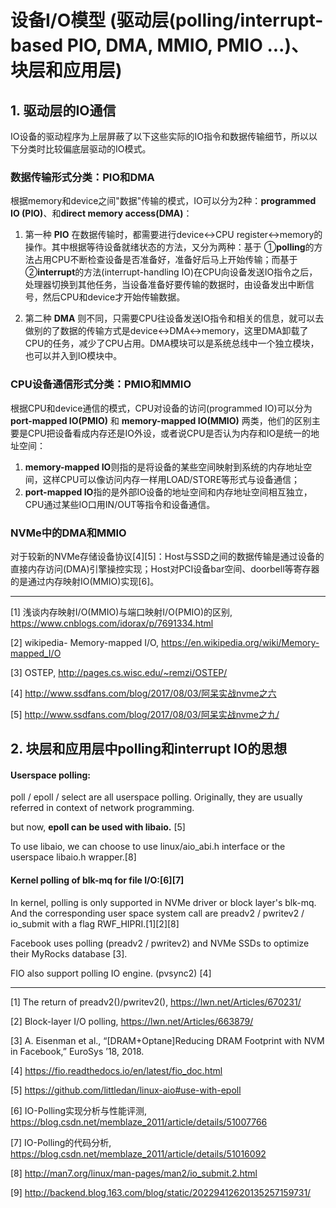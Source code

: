 # 设备I/O模型 (驱动层(polling/interrupt-based PIO, DMA, MMIO, PMIO ...)、块层和应用层)

## 1. 驱动层的IO通信

IO设备的驱动程序为上层屏蔽了以下这些实际的IO指令和数据传输细节，所以以下分类时比较偏底层驱动的IO模式。

### 数据传输形式分类：PIO和DMA

根据memory和device之间"数据"传输的模式，IO可以分为2种：**programmed IO (PIO)**、和**direct memory access(DMA)**：

1. 第一种 **PIO** 在数据传输时，都需要进行device<->CPU register<->memory的操作。其中根据等待设备就绪状态的方法，又分为两种：基于 ①**polling**的方法占用CPU不断检查设备是否准备好，准备好后马上开始传输；而基于 ②**interrupt**的方法(interrupt-handling IO)在CPU向设备发送IO指令之后，处理器切换到其他任务，当设备准备好要传输的数据时，由设备发出中断信号，然后CPU和device才开始传输数据。

2. 第二种 **DMA** 则不同，只需要CPU往设备发送IO指令和相关的信息，就可以去做别的了数据的传输方式是device<->DMA<->memory，这里DMA卸载了CPU的任务，减少了CPU占用。DMA模块可以是系统总线中一个独立模块，也可以并入到IO模块中。


### CPU设备通信形式分类：PMIO和MMIO

根据CPU和device通信的模式，CPU对设备的访问(programmed IO)可以分为**port-mapped IO(PMIO)** 和 **memory-mapped IO(MMIO)** 两类，他们的区别主要是CPU把设备看成内存还是IO外设，或者说CPU是否认为内存和IO是统一的地址空间：
1. **memory-mapped IO**则指的是将设备的某些空间映射到系统的内存地址空间，这样CPU可以像访问内存一样用LOAD/STORE等形式与设备通信；
2. **port-mapped IO**指的是外部IO设备的地址空间和内存地址空间相互独立，CPU通过某些IO口用IN/OUT等指令和设备通信。

### NVMe中的DMA和MMIO

对于较新的NVMe存储设备协议[4][5]：Host与SSD之间的数据传输是通过设备的直接内存访问(DMA)引擎操控实现；Host对PCI设备bar空间、doorbell等寄存器的是通过内存映射IO(MMIO)实现[6]。

---

[1] 浅谈内存映射I/O(MMIO)与端口映射I/O(PMIO)的区别, https://www.cnblogs.com/idorax/p/7691334.html

[2] wikipedia- Memory-mapped I/O, https://en.wikipedia.org/wiki/Memory-mapped_I/O

[3] OSTEP, http://pages.cs.wisc.edu/~remzi/OSTEP/

[4] http://www.ssdfans.com/blog/2017/08/03/阿呆实战nvme之六

[5] http://www.ssdfans.com/blog/2017/08/03/阿呆实战nvme之九/

## 2. 块层和应用层中polling和interrupt IO的思想

#### Userspace polling:

poll / epoll / select are all userspace polling. Originally, they are usually referred in context of network programming.

but now, **epoll can be used with libaio.** [5]

To use libaio, we can choose to use  linux/aio_abi.h interface  or the userspace libaio.h wrapper.[8]

#### Kernel polling of blk-mq for file I/O:[6][7]

In kernel, polling is only supported in NVMe driver or block layer's blk-mq. And the corresponding user space system call are preadv2 / pwritev2 / io_submit with a flag RWF_HIPRI.[1][2][8]

Facebook uses polling (preadv2 / pwritev2) and NVMe SSDs to optimize their MyRocks database [3].

FIO also support polling IO engine. (pvsync2) [4]

---
[1] The return of preadv2()/pwritev2(), https://lwn.net/Articles/670231/

[2] Block-layer I/O polling, https://lwn.net/Articles/663879/

[3] A. Eisenman et al., “[DRAM+Optane]Reducing DRAM Footprint with NVM in Facebook,” EuroSys ’18, 2018. 

[4] https://fio.readthedocs.io/en/latest/fio_doc.html

[5] https://github.com/littledan/linux-aio#use-with-epoll

[6] IO-Polling实现分析与性能评测, https://blog.csdn.net/memblaze_2011/article/details/51007766
 
[7] IO-Polling的代码分析, https://blog.csdn.net/memblaze_2011/article/details/51016092

[8] http://man7.org/linux/man-pages/man2/io_submit.2.html

[9] http://backend.blog.163.com/blog/static/20229412620135257159731/